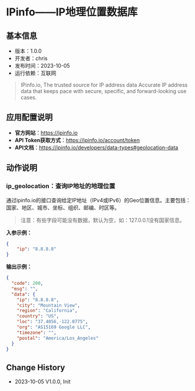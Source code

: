 # IPinfo——IP地理位置数据库

## 基本信息

- 版本：1.0.0
- 开发者：chris
- 发布时间：2023-10-05
- 运行依赖：互联网

> IPinfo.io, The trusted source for IP address data Accurate IP address data that keeps pace with secure, specific, and forward-looking use cases.

## 应用配置说明

- **官方网站**：https://ipinfo.io
- **API Token获取方式**：<a href="https://ipinfo.io/account/token" target="_blank">https://ipinfo.io/account/token</a>
- **API文档**：https://ipinfo.io/developers/data-types#geolocation-data

## 动作说明

### **ip_geolocation**：查询IP地址的地理位置

通过ipinfo.io的接口查询给定IP地址（IPv4或IPv6）的Geo位置信息。主要包括：国家、地区、城市、坐标、组织、邮编、时区等。

> 注意：有些字段可能没有数据，默认为空，如：127.0.0.1没有国家信息。

**入参示例：**
```json
{
    "ip": "8.8.8.8"
}

```

**输出示例：**

```json
{
  "code": 200,
  "msg": "",
  "data": {
    "ip": "8.8.8.8",
    "city": "Mountain View",
    "region": "California",
    "country": "US",
    "loc": "37.4056,-122.0775",
    "org": "AS15169 Google LLC",
    "timezone": "",
    "postal": "America/Los_Angeles"
  }
}
```


## Change History
- 2023-10-05 V1.0.0, Init



